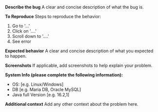 <!-- 
Please use the template bellow to guide you to report a bug in this code.

-->
**Describe the bug**
A clear and concise description of what the bug is.

**To Reproduce**
Steps to reproduce the behavior:
1. Go to '...'
2. Click on '....'
3. Scroll down to '....'
4. See error

**Expected behavior**
A clear and concise description of what you expected to happen.

**Screenshots**
If applicable, add screenshots to help explain your problem.

**System Info (please complete the following information):**
 - OS: [e.g. Linux/Windows]
 - DB [e.g. Maria DB, Oracle MySQL]
 - Java full Version [e.g. 16.2,1]


**Additional context**
Add any other context about the problem here.
